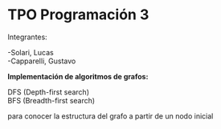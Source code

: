 # TPO Programación 3


Integrantes:  

-Solari, Lucas  
-Capparelli, Gustavo  


**Implementación de algoritmos de grafos:**  

DFS (Depth-first search)  
BFS (Breadth-first search)   

para conocer la estructura del grafo a partir de un nodo inicial
